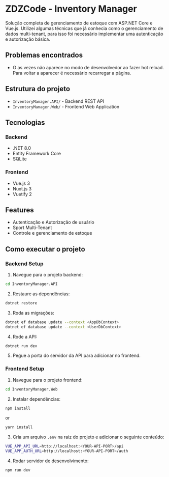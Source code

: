 # ZDZCode - Inventory Manager

Solução completa de gerenciamento de estoque com ASP.NET Core e Vue.js. Utilizei algumas técnicas que já conhecia como o gerenciamento de dados 
multi-tenant, para isso foi necessário implementar uma autenticação e autorização básica.

## Problemas encontrados

- O <v-navigation-drawer /> as vezes não aparece no modo de desenvolvedor ao fazer hot reload. Para voltar a aparecer é necessário recarregar a página.  

## Estrutura do projeto

- `InventoryManager.API/` - Backend REST API
- `InventoryManager.Web/` - Frontend Web Application

## Tecnologias

### Backend
- .NET 8.0
- Entity Framework Core
- SQLite

### Frontend
- Vue.js 3
- Nuxt.js 3
- Vuetify 2


## Features

- Autenticação e Autorização de usuário
- Sport Multi-Tenant
- Controle e gerenciamento de estoque


## Como executar o projeto


### Backend Setup

1. Navegue para o projeto backend:
```bash
cd InventoryManager.API
```

2. Restaure as dependências:
```bash
dotnet restore
```
3. Roda as migrações:
```bash
dotnet ef database update --context <AppDbContext>
dotnet ef database update --context <UserDbContext>
```
4. Rode a API:
```bash
dotnet run dev
```
5. Pegue a porta do servidor da API para adicionar no frontend.


### Frontend Setup

1. Navegue para o projeto frontend:
```bash
cd InventoryManager.Web
```

2. Instalar dependências:
```bash
npm install
```
or
```bash
yarn install
```

3. Cria um arquivo `.env` na raiz do projeto e adicionar o seguinte conteúdo:
```bash
VUE_APP_API_URL=http://localhost:<YOUR-API-PORT>/api
VUE_APP_AUTH_URL=http://localhost:<YOUR-API-PORT>/auth
```

4. Rodar servidor de desenvolvimento:
```bash
npm run dev
```




